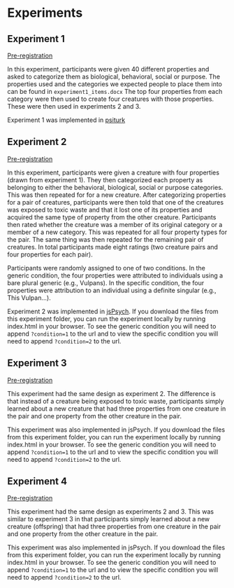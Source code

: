 # Experiments

## Experiment 1

[Pre-registration](https://osf.io/4dux6/?view_only=ace54f88f0434856b9ac02cfe6df651b)

In this experiment, participants were given 40 different properties and asked to categorize them as biological, behavioral, social or purpose. The properties used and the categories we expected people to place them into can be found in `experiment1_items.docx` The top four properties from each category were then used to create four creatures with those properties. These were then used in experiments 2 and 3. 

Experiment 1 was implemented in [psiturk](https://psiturk.org/)

## Experiment 2

[Pre-registration](https://osf.io/a92nj/?view_only=d64cc77d0de94414b3a20a6abad29724)

In this experiment, participants were given a creature with four properties (drawn from experiment 1). They then categorized each property as belonging to either the behavioral, biological, social or purpose categories. This was then repeated for for a new creature. After categorizing properties for a pair of creatures, participants were then told that one of the creatures was exposed to toxic waste and that it lost one of its properties and acquired the same type of property from the other creature. Participants then rated whether the creature was a member of its original category or a member of a new category. This was repeated for all four property types for the pair. The same thing was then repeated for the remaining pair of creatures. In total participants made eight ratings (two creature pairs and four properties for each pair). 

Participants were randomly assigned to one of two conditions. In the generic condition, the four properties were attributed to individuals using a bare plural generic (e.g., Vulpans). In the specific condition, the four properties were attribution to an individual using a definite singular (e.g., This Vulpan...). 

Experiment 2 was implemented in [jsPsych](https://www.jspsych.org/7.3/). If you download the files from this experiment folder, you can run the experiment locally by running index.html in your browser. To see the generic condition you will need to append `?condition=1` to the url and to view the specific condition you will need to append `?condition=2` to the url.

## Experiment 3

[Pre-registration](https://osf.io/zdegq/?view_only=4d8c2abdfc4e4e33a8de287fa627b6b2)


This experiment had the same design as experiment 2. The difference is that instead of a creature being exposed to toxic waste, participants simply learned about a new creature that had three properties from one creature in the pair and one property from the other creature in the pair. 

This experiment was also implemented in jsPsych. If you download the files from this experiment folder, you can run the experiment locally by running index.html in your browser. To see the generic condition you will need to append `?condition=1` to the url and to view the specific condition you will need to append `?condition=2` to the url.


## Experiment 4

[Pre-registration](https://osf.io/2a3x5/?view_only=2da045cac79b4b648fae27b3e3f63039)

This experiment had the same design as experiments 2 and 3. This was similar to experiment 3 in that participants simply learned about a new creature (offspring) that had three properties from one creature in the pair and one property from the other creature in the pair. 

This experiment was also implemented in jsPsych. If you download the files from this experiment folder, you can run the experiment locally by running index.html in your browser. To see the generic condition you will need to append `?condition=1` to the url and to view the specific condition you will need to append `?condition=2` to the url.